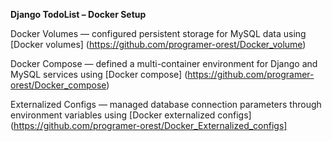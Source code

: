 **Django TodoList – Docker Setup**

Docker Volumes — configured persistent storage for MySQL data using [Docker volumes] (https://github.com/programer-orest/Docker_volume)

Docker Compose — defined a multi-container environment for Django and MySQL services using [Docker compose] (https://github.com/programer-orest/Docker_compose)

Externalized Configs — managed database connection parameters through environment variables using [Docker externalized configs] (https://github.com/programer-orest/Docker_Externalized_configs]
